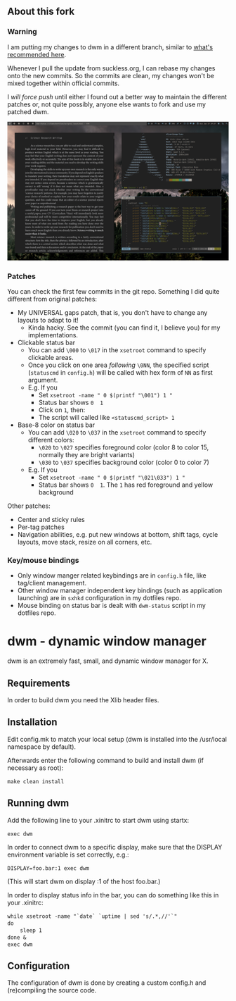 About this fork
---------------

### Warning

I am putting my changes to dwm in a different branch, similar to [what's recommended here](https://dwm.suckless.org/customisation/patches_in_git/).

Whenever I pull the update from suckless.org, I can rebase my changes onto the new commits. So the commits are clean, my changes won't be mixed together within official commits.

I *will force push* until either I found out a better way to maintain the different patches or, not quite possibly, anyone else wants to fork and use my patched dwm.

![](https://github.com/OliverLew/oliverlew.github.io/blob/pictures/dwm.png?raw=true)

### Patches

You can check the first few commits in the git repo. Something I did quite different from original patches:

- My UNIVERSAL gaps patch, that is, you don't have to change any layouts to adapt to it!
  - Kinda hacky. See the commit (you can find it, I believe you) for my implementations.
- Clickable status bar
  - You can add `\000` to `\017` in the `xsetroot` command to specify clickable areas.
  - Once you click on one area *following* `\0NN`, the specified script (`statuscmd` in `config.h`) will be called with hex form of `NN` as first argument.
  - E.g. If you
    - Set `xsetroot -name " 0 $(printf "\001") 1 "`
    - Status bar shows ` 0  1 `
    - Click on ` 1 `, then:
    - The script will called like `<statuscmd_script> 1`
- Base-8 color on status bar
  - You can add `\020` to `\037` in the `xsetroot` command to specify different colors:
    - `\020` to `\027` specifies foreground color (color 8 to color 15, normally they are bright variants)
    - `\030` to `\037` specifies background color (color 0 to color 7)
  - E.g. If you
    - Set `xsetroot -name " 0 $(printf "\021\033") 1 "`
    - Status bar shows ` 0  1 `. The ` 1 ` has red foreground and yellow background

Other patches:
- Center and sticky rules
- Per-tag patches
- Navigation abilities, e.g. put new windows at bottom, shift tags, cycle layouts, move stack, resize on all corners, etc.

### Key/mouse bindings

- Only window manger related keybindings are in `config.h` file, like tag/client management.
- Other window manager independent key bindings (such as application launching) are in `sxhkd` configuration in my dotfiles repo.
- Mouse binding on status bar is dealt with `dwm-status` script in my dotfiles repo.

dwm - dynamic window manager
============================
dwm is an extremely fast, small, and dynamic window manager for X.


Requirements
------------
In order to build dwm you need the Xlib header files.


Installation
------------
Edit config.mk to match your local setup (dwm is installed into
the /usr/local namespace by default).

Afterwards enter the following command to build and install dwm (if
necessary as root):

    make clean install


Running dwm
-----------
Add the following line to your .xinitrc to start dwm using startx:

    exec dwm

In order to connect dwm to a specific display, make sure that
the DISPLAY environment variable is set correctly, e.g.:

    DISPLAY=foo.bar:1 exec dwm

(This will start dwm on display :1 of the host foo.bar.)

In order to display status info in the bar, you can do something
like this in your .xinitrc:

    while xsetroot -name "`date` `uptime | sed 's/.*,//'`"
    do
    	sleep 1
    done &
    exec dwm


Configuration
-------------
The configuration of dwm is done by creating a custom config.h
and (re)compiling the source code.
